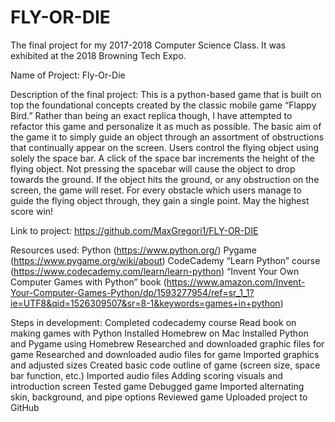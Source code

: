 # FLY-OR-DIE
The final project for my 2017-2018 Computer Science Class. 
It was exhibited at the 2018 Browning Tech Expo.

Name of Project: Fly-Or-Die

Description of the final project: This is a python-based game that is built on top the foundational concepts created by the classic mobile game “Flappy Bird.” Rather than being an exact replica though, I have attempted to refactor this game and personalize it as much as possible. The basic aim of the game it to simply guide an object through an assortment of obstructions that continually appear on the screen. Users control the flying object using solely the space bar. A click of the space bar increments the height of the flying object. Not pressing the spacebar will cause the object to drop towards the ground. If the object hits the ground, or any obstruction on the screen, the game will reset. For every obstacle which users manage to guide the flying object through, they gain a single point. May the highest score win!

Link to project: https://github.com/MaxGregori1/FLY-OR-DIE

Resources used: Python (https://www.python.org/) Pygame (https://www.pygame.org/wiki/about) CodeCademy “Learn Python” course (https://www.codecademy.com/learn/learn-python) “Invent Your Own Computer Games with Python” book (https://www.amazon.com/Invent-Your-Computer-Games-Python/dp/1593277954/ref=sr_1_1?ie=UTF8&qid=1526309507&sr=8-1&keywords=games+in+python)

Steps in development: Completed codecademy course Read book on making games with Python Installed Homebrew on Mac Installed Python and Pygame using Homebrew Researched and downloaded graphic files for game Researched and downloaded audio files for game Imported graphics and adjusted sizes Created basic code outline of game (screen size, space bar function, etc.) Imported audio files Adding scoring visuals and introduction screen Tested game Debugged game Imported alternating skin, background, and pipe options Reviewed game Uploaded project to GitHub
